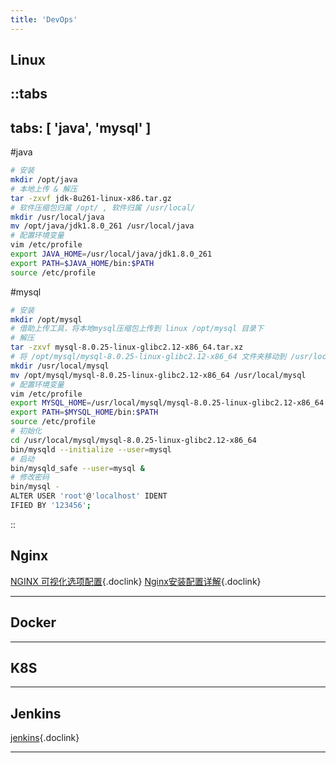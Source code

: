 ```yaml
---
title: 'DevOps'
---
```


## Linux

::tabs
---
tabs: [ 'java', 'mysql' ]
---

#java
```bash
# 安装
mkdir /opt/java
# 本地上传 & 解压
tar -zxvf jdk-8u261-linux-x86.tar.gz
# 软件压缩包归属 /opt/ , 软件归属 /usr/local/
mkdir /usr/local/java
mv /opt/java/jdk1.8.0_261 /usr/local/java
# 配置环境变量
vim /etc/profile
export JAVA_HOME=/usr/local/java/jdk1.8.0_261
export PATH=$JAVA_HOME/bin:$PATH
source /etc/profile
```

#mysql
```bash
# 安装
mkdir /opt/mysql
# 借助上传工具，将本地mysql压缩包上传到 linux /opt/mysql 目录下
# 解压
tar -zxvf mysql-8.0.25-linux-glibc2.12-x86_64.tar.xz
# 将 /opt/mysql/mysql-8.0.25-linux-glibc2.12-x86_64 文件夹移动到 /usr/local/mysql
mkdir /usr/local/mysql
mv /opt/mysql/mysql-8.0.25-linux-glibc2.12-x86_64 /usr/local/mysql
# 配置环境变量
vim /etc/profile
export MYSQL_HOME=/usr/local/mysql/mysql-8.0.25-linux-glibc2.12-x86_64
export PATH=$MYSQL_HOME/bin:$PATH
source /etc/profile
# 初始化
cd /usr/local/mysql/mysql-8.0.25-linux-glibc2.12-x86_64
bin/mysqld --initialize --user=mysql
# 启动
bin/mysqld_safe --user=mysql &
# 修改密码
bin/mysql -
ALTER USER 'root'@'localhost' IDENT
IFIED BY '123456';
```
::

## Nginx
[NGINX 可视化选项配置](https://www.digitalocean.com/community/tools/nginx?global.app.lang=zhCN){.doclink}
[Nginx安装配置详解](https://mp.weixin.qq.com/s/Cd9T_nhAtJ8hI6waEzZiEg){.doclink}
<hr />

## Docker
<hr />

## K8S
<hr />

## Jenkins
[jenkins](https://www.jenkins.io/){.doclink}
<hr />
